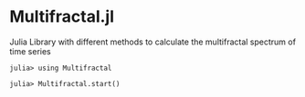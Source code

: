 # Multifractal.jl
Julia Library with different methods to calculate the multifractal spectrum of time series


  ```
  julia> using Multifractal

  julia> Multifractal.start()

  ```
